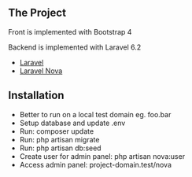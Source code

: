 ## The Project
Front is implemented with Bootstrap 4

Backend is implemented with Laravel 6.2

- [Laravel](https://laravel.com)
- [Laravel Nova](https://nova.laravel.com)

## Installation

- Better to run on a local test domain eg. foo.bar
- Setup database and update .env
- Run: composer update
- Run: php artisan migrate
- Run: php artisan db:seed
- Create user for admin panel: php artisan nova:user
- Access admin panel: project-domain.test/nova